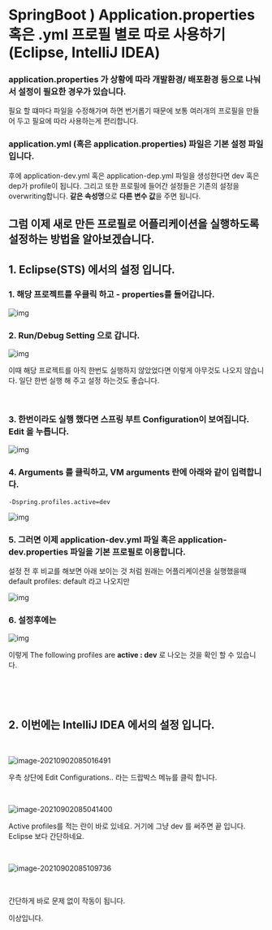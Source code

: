 # SpringBoot ) Application.properties 혹은 .yml 프로필 별로 따로 사용하기 (Eclipse, IntelliJ IDEA)



### application.properties 가 상황에 따라 개발환경/ 배포환경 등으로 나눠서 설정이 필요한 경우가 있습니다.

필요 할 떄마다 파일을 수정해가며 하면 번거롭기 때문에 보통 여러개의 프로필을 만들어 두고 필요에 따라 사용하는게 편리합니다.



### application.yml (혹은 application.properties) 파일은 기본 설정 파일입니다.

후에 application-dev.yml 혹은 application-dep.yml 파일을 생성한다면 dev 혹은 dep가 profile이 됩니다. 그리고 또한 프로필에 들어간 설정들은 기존의 설정을 overwriting합니다. **같은 속성명**으로 **다른 변수 값**을 주면 됩니다.



## 그럼 이제 새로 만든 프로필로 어플리케이션을 실행하도록 설정하는 방법을 알아보겠습니다.



## 1. Eclipse(STS) 에서의 설정 입니다.



### 1. 해당 프로젝트를 우클릭 하고 - properties를 들어갑니다.

![img](https://raw.githubusercontent.com/Shane-Park/markdownBlog/master/backend/spring/profile.assets/img.png)



### 2. Run/Debug Setting 으로 갑니다.

![img](https://raw.githubusercontent.com/Shane-Park/markdownBlog/master/backend/spring/profile.assets/img-20210819214830379.png)

이때 해당 프로젝트를 아직 한번도 실행하지 않았었다면 이렇게 아무것도 나오지 않습니다. 일단 한번 실행 해 주고 설정 하는것도 좋습니다.

​	

### 3. 한번이라도 실행 했다면 스프링 부트 Configuration이 보여집니다. Edit 을 누릅니다.

![img](https://raw.githubusercontent.com/Shane-Park/markdownBlog/master/backend/spring/profile.assets/img-20210819214830370.png)

 	

### 4. Arguments 를 클릭하고, VM arguments 란에 아래와 같이 입력합니다.

```
-Dspring.profiles.active=dev
```

![img](https://raw.githubusercontent.com/Shane-Park/markdownBlog/master/backend/spring/profile.assets/img-20210819214830372.png)



### 5. 그러면 이제 application-dev.yml 파일 혹은 application-dev.properties 파일을 기본 프로필로 이용합니다.

설정 전 후 비교를 해보면 아래 보이는 것 처럼 원래는 어플리케이션을 실행했을때 default profiles: default 라고 나오지만

![img](https://raw.githubusercontent.com/Shane-Park/markdownBlog/master/backend/spring/profile.assets/img-20210819214830353.png)



### 6. 설정후에는

![img](https://raw.githubusercontent.com/Shane-Park/markdownBlog/master/backend/spring/profile.assets/img-20210819214830374.png)

이렇게 The following profiles are **active : dev** 로 나오는 것을 확인 할 수 있습니다.

​	

​	

## 2. 이번에는  IntelliJ IDEA 에서의 설정 입니다.

​	

![image-20210902085016491](https://raw.githubusercontent.com/Shane-Park/markdownBlog/master/backend/spring/profile.assets/image-20210902085016491.png)

우측 상단에 Edit Configurations.. 라는 드랍박스 메뉴를 클릭 합니다.

​	

![image-20210902085041400](https://raw.githubusercontent.com/Shane-Park/markdownBlog/master/backend/spring/profile.assets/image-20210902085041400.png)

Active profiles를 적는 란이 바로 있네요. 거기에 그냥 dev 를 써주면 끝 입니다. Eclipse 보다 간단하네요.

​	

![image-20210902085109736](https://raw.githubusercontent.com/Shane-Park/markdownBlog/master/backend/spring/profile.assets/image-20210902085109736.png)

​	

간단하게 바로 문제 없이 작동이 됩니다.



이상입니다.